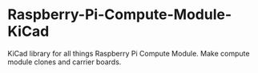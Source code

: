 # Raspberry-Pi-Compute-Module-KiCad
KiCad library for all things Raspberry Pi Compute Module. Make compute module clones and carrier boards.
